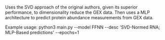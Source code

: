 Uses the SVD approach of the original authors, given its superior performance, to dimensionality reduce the GEX data. Then uses a MLP architecture to predict protein abundance measurements from GEX data.

Example usage: python3 main.py --model FFNN --desc 'SVD-Normed RNA; MLP-Based predictions' --epochs=1